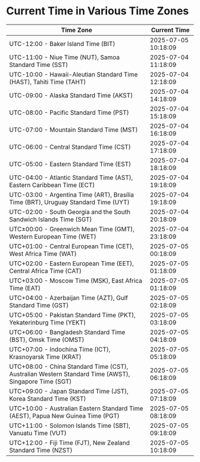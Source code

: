 # Current Time in Various Time Zones

| Time Zone | Current Time |
|-----------|--------------|
| UTC-12:00 - Baker Island Time (BIT) | 2025-07-05 10:18:09 |
| UTC-11:00 - Niue Time (NUT), Samoa Standard Time (SST) | 2025-07-04 11:18:09 |
| UTC-10:00 - Hawaii-Aleutian Standard Time (HAST), Tahiti Time (TAHT) | 2025-07-04 12:18:09 |
| UTC-09:00 - Alaska Standard Time (AKST) | 2025-07-04 14:18:09 |
| UTC-08:00 - Pacific Standard Time (PST) | 2025-07-04 15:18:09 |
| UTC-07:00 - Mountain Standard Time (MST) | 2025-07-04 16:18:09 |
| UTC-06:00 - Central Standard Time (CST) | 2025-07-04 17:18:09 |
| UTC-05:00 - Eastern Standard Time (EST) | 2025-07-04 18:18:09 |
| UTC-04:00 - Atlantic Standard Time (AST), Eastern Caribbean Time (ECT) | 2025-07-04 19:18:09 |
| UTC-03:00 - Argentina Time (ART), Brasília Time (BRT), Uruguay Standard Time (UYT) | 2025-07-04 19:18:09 |
| UTC-02:00 - South Georgia and the South Sandwich Islands Time (SGT) | 2025-07-04 20:18:09 |
| UTC±00:00 - Greenwich Mean Time (GMT), Western European Time (WET) | 2025-07-04 23:18:09 |
| UTC+01:00 - Central European Time (CET), West Africa Time (WAT) | 2025-07-05 00:18:09 |
| UTC+02:00 - Eastern European Time (EET), Central Africa Time (CAT) | 2025-07-05 01:18:09 |
| UTC+03:00 - Moscow Time (MSK), East Africa Time (EAT) | 2025-07-05 01:18:09 |
| UTC+04:00 - Azerbaijan Time (AZT), Gulf Standard Time (GST) | 2025-07-05 02:18:09 |
| UTC+05:00 - Pakistan Standard Time (PKT), Yekaterinburg Time (YEKT) | 2025-07-05 03:18:09 |
| UTC+06:00 - Bangladesh Standard Time (BST), Omsk Time (OMST) | 2025-07-05 04:18:09 |
| UTC+07:00 - Indochina Time (ICT), Krasnoyarsk Time (KRAT) | 2025-07-05 05:18:09 |
| UTC+08:00 - China Standard Time (CST), Australian Western Standard Time (AWST), Singapore Time (SGT) | 2025-07-05 06:18:09 |
| UTC+09:00 - Japan Standard Time (JST), Korea Standard Time (KST) | 2025-07-05 07:18:09 |
| UTC+10:00 - Australian Eastern Standard Time (AEST), Papua New Guinea Time (PGT) | 2025-07-05 08:18:09 |
| UTC+11:00 - Solomon Islands Time (SBT), Vanuatu Time (VUT) | 2025-07-05 09:18:09 |
| UTC+12:00 - Fiji Time (FJT), New Zealand Standard Time (NZST) | 2025-07-05 10:18:09 |
